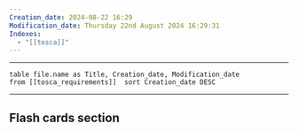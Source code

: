 ```yaml
---
Creation_date: 2024-08-22 16:29
Modification_date: Thursday 22nd August 2024 16:29:31
Indexes:
  - "[[tosca]]"
---
```


----



```dataview
table file.name as Title, Creation_date, Modification_date
from [[tosca_requirements]]  sort Creation_date DESC
```























---
## Flash cards section
